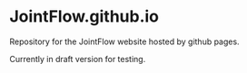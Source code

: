 # JointFlow.github.io
Repository for the JointFlow website hosted by github pages.

Currently in draft version for testing.
